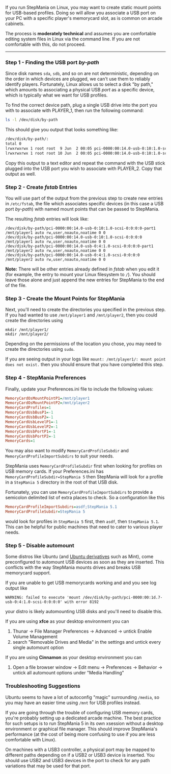 If you run StepMania on Linux, you may want to create static mount points for USB-based profiles.  Doing so will allow you associate a USB port on your PC with a specific player's memorycard slot, as is common on arcade cabinets.

The process is **moderately technical** and assumes you are comfortable editing system files in Linux via the command line.  If you are not comfortable with this, do not proceed.

---

### Step 1 - Finding the USB port _by-path_

Since disk names `sda`, `sdb`, and so on are not deterministic, depending on the order in which devices are plugged, we can't use them to reliably identify players.  Fortunately, Linux allows us to select a disk "by path," which amounts to associating a physical USB _port_ as a specific device, which is typically what we want for USB profiles.

To find the correct device path, plug a single USB drive into the port you with to associate with PLAYER_1, then run the following command:
```bash
ls -l /dev/disk/by-path
```

This should give you output that looks something like:
```bash
/dev/disk/by-path/:
total 0
lrwxrwxrwx 1 root root  9 Jun  2 00:05 pci-0000:00:14.0-usb-0:10:1.0-scsi-0:0:0:0 -> ../../sdb
lrwxrwxrwx 1 root root 10 Jun  2 00:05 pci-0000:00:14.0-usb-0:10:1.0-scsi-0:0:0:0-part1 -> ../../sdb1
```

Copy this output to a text editor and repeat the command with the USB stick plugged into the USB port you wish to associate with PLAYER_2.  Copy that output as well.

### Step 2 - Create _fstab_ Entries

You will use part of the output from the previous step to create new entries in `/etc/fstab`, the file which associates specific devices (in this case a USB port _by-path_) with named mount points that can be passed to StepMania. 

The resulting _fstab_ entries will look like:

```
/dev/disk/by-path/pci-0000:00:14.0-usb-0:10:1.0-scsi-0:0:0:0-part1 	/mnt/player1 auto rw,user,noauto,noatime 0 0
/dev/disk/by-path/pci-0000:00:14.0-usb-0:10:1.0-scsi-0:0:0:0 		/mnt/player1 auto rw,user,noauto,noatime 0 0
/dev/disk/by-path/pci-0000:00:14.0-usb-0:4:1.0-scsi-0:0:0:0-part1 	/mnt/player2 auto rw,user,noauto,noatime 0 0
/dev/disk/by-path/pci-0000:00:14.0-usb-0:4:1.0-scsi-0:0:0:0 		/mnt/player2 auto rw,user,noauto,noatime 0 0
```

**Note:** There will be other entries already defined in _fstab_ when you edit it (for example, the entry to mount your Linux filesystem to `/`).  You should leave those alone and just append the new entries for StepMania to the end of the file.

<!-- no need to reboot or re-mount, since the drive isn't currently mounted anyway and the mount command re-reads fstab on execution -->


### Step 3 - Create the Mount Points for StepMania

Next, you'll need to create the directories you specified in the previous step.  If you had wanted to use `/mnt/player1` and `/mnt/player2`, then you could create the directories using

```
mkdir /mnt/player1/
mkdir /mnt/player2/
```

Depending on the permissions of the location you chose, you may need to create the directories using `sudo`.

If you are seeing output in your logs like `mount: /mnt/player1/: mount point does not exist.` then you should ensure that you have completed this step.

### Step 4 - StepMania Preferences

Finally, update your Preferences.ini file to include the following values:

```ini
MemoryCardOsMountPointP1=/mnt/player1
MemoryCardOsMountPointP2=/mnt/player2
MemoryCardProfiles=1
MemoryCardUsbBusP1=-1
MemoryCardUsbBusP2=-1
MemoryCardUsbLevelP1=-1
MemoryCardUsbLevelP2=-1
MemoryCardUsbPortP1=-1
MemoryCardUsbPortP2=-1
MemoryCards=1
```

You may also want to modify `MemoryCardProfileSubdir` and `MemoryCardProfileImportSubdirs` to suit your needs.  

StepMania uses `MemoryCardProfileSubdir` first when looking for profiles on USB memory cards.  If your Preferences.ini has `MemoryCardProfileSubdir=StepMania 5` then StepMania will look for a profile in a `StepMania 5` directory in the root of that USB disk.

Fortunately, you can use `MemoryCardProfileImportSubdirs` to provide a semicolon delimited list of extra places to check.  So a configuration like this

```ini
MemoryCardProfileImportSubdirs=asdf;StepMania 5.1
MemoryCardProfileSubdir=StepMania 5
```

would look for profiles in `StepMania 5` first, then `asdf`, then `StepMania 5.1`.  This can be helpful for public machines that need to cater to various player needs.

### Step 5 - Disable automount

Some distros like Ubuntu (and [Ubuntu derivatives](https://wiki.ubuntu.com/DerivativeTeam/Derivatives) such as Mint), come preconfigured to automount USB devices as soon as they are inserted.  This conflicts with the way StepMania mounts drives and breaks USB memorycard support.

If you are unable to get USB memorycards working and and you see log output like

```
WARNING: failed to execute 'mount /dev/disk/by-path/pci-0000:00:1d.7-usb-0:4:1.0-scsi-0:0:0:0' with error 8192
```

your distro is likely automounting USB disks and you'll need to disable this.

If you are using **xfce** as your desktop environment you can 

 1. Thunar -> File Manager Preferences -> Advanced -> untick Enable Volume Management
 2. search "Removable Drives and Media" in the settings and untick every single automount option
 
If you are using **Cinnamon** as your desktop environment you can

 1. Open a file browser window -> Edit menu -> Preferences -> Behavior -> untick all automount options under "Media Handling"
 
 
### Troubleshooting Suggestions

Ubuntu seems to have a lot of autoconfig "magic" surrounding `/media`, so you may have an easier time using `/mnt` for USB profiles instead.

If you are going through the trouble of configuring USB memory cards, you're probably setting up a dedicated arcade machine.  The best practice for such setups is to run StepMania 5 in its own xsession without a desktop environment or graphical file manager.  This should improve StepMania's performance (at the cost of being more confusing to use if you are less comfortable with Linux).

On machines with a USB3 controller, a physical port may be mapped to different paths depending on if a USB2 or USB3 device is inserted. You should use USB2 and USB3 devices in the port to check for any path variations that may be used for that port.